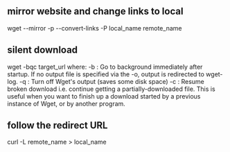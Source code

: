 ---
---
## mirror website and change links to local
wget --mirror -p --convert-links -P local_name remote_name

## silent download
wget -bqc target_url
where:
-b : Go to background immediately after startup. If no output file is specified via the -o, output is redirected to wget-log.
-q : Turn off Wget's output (saves some disk space)
-c : Resume broken download i.e. continue getting a partially-downloaded file. This is useful when you want to finish up a download started by a previous instance of Wget, or by another program.

## follow the redirect URL
curl -L remote_name > local_name
